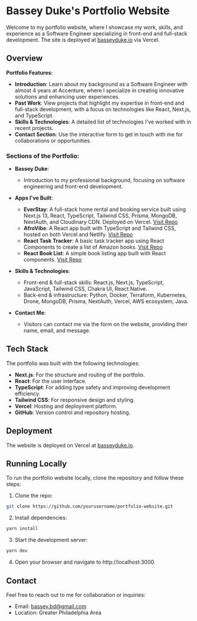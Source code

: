 # Bassey Duke's Portfolio Website

Welcome to my portfolio website, where I showcase my work, skills, and experience as a Software Engineer specializing in front-end and full-stack development. The site is deployed at [basseyduke.io](https://www.basseyduke.io/) via Vercel.

## Overview

**Portfolio Features:**
- **Introduction**: Learn about my background as a Software Engineer with almost 4 years at Accenture, where I specialize in creating innovative solutions and enhancing user experiences.
- **Past Work**: View projects that highlight my expertise in front-end and full-stack development, with a focus on technologies like React, Next.js, and TypeScript.
- **Skills & Technologies**: A detailed list of technologies I've worked with in recent projects.
- **Contact Section**: Use the interactive form to get in touch with me for collaborations or opportunities.

### Sections of the Portfolio:

- **Bassey Duke**:
  - Introduction to my professional background, focusing on software engineering and front-end development.

- **Apps I've Built**:
  - **EverStay**: A full-stack home rental and booking service built using Next.js 13, React, TypeScript, Tailwind CSS, Prisma, MongoDB, NextAuth, and Cloudinary CDN. Deployed on Vercel. [Visit Repo](#)
  - **AfroVibe**: A React app built with TypeScript and Tailwind CSS, hosted on both Vercel and Netlify. [Visit Repo](#)
  - **React Task Tracker**: A basic task tracker app using React Components to create a list of Amazon books. [Visit Repo](#)
  - **React Book List**: A simple book listing app built with React components. [Visit Repo](#)

- **Skills & Technologies**:
  - Front-end & full-stack skills: React.js, Next.js, TypeScript, JavaScript, Tailwind CSS, Chakra UI, React Native.
  - Back-end & infrastructure: Python, Docker, Terraform, Kubernetes, Drone, MongoDB, Prisma, NextAuth, Vercel, AWS ecosystem, Java.

- **Contact Me**:
  - Visitors can contact me via the form on the website, providing their name, email, and message.

## Tech Stack

The portfolio was built with the following technologies:

- **Next.js**: For the structure and routing of the portfolio.
- **React**: For the user interface.
- **TypeScript**: For adding type safety and improving development efficiency.
- **Tailwind CSS**: For responsive design and styling.
- **Vercel**: Hosting and deployment platform.
- **GitHub**: Version control and repository hosting.

## Deployment

The website is deployed on Vercel at [basseyduke.io](https://www.basseyduke.io/).

## Running Locally

To run the portfolio website locally, clone the repository and follow these steps:

1. Clone the repo:

```bash
git clone https://github.com/yourusername/portfolio-website.git
```

2. Install dependencies:
```bash
yarn install

```

3. Start the development server:
```bash
yarn dev
```
4. Open your browser and navigate to http://localhost:3000.

## Contact
Feel free to reach out to me for collaboration or inquiries:

- Email: bassey.bd@gmail.com
- Location: Greater Philadelphia Area

